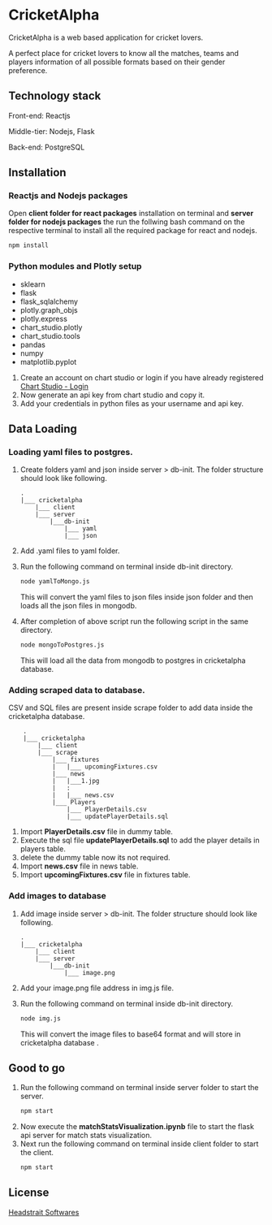 # CricketAlpha

CricketAlpha is a web based application for cricket lovers.

A perfect place for cricket lovers to know all the matches, teams and players information of all possible formats based on their gender preference.

## Technology stack

Front-end: Reactjs

Middle-tier: Nodejs, Flask

Back-end: PostgreSQL

## Installation

### Reactjs and Nodejs packages

Open **client folder for react packages** installation on terminal and **server folder for nodejs packages** the run the follwing bash command on the respective terminal to install all the required package for react and nodejs.

```bash
npm install
```

### Python modules and Plotly setup

- sklearn
- flask
- flask_sqlalchemy
- plotly.graph_objs
- plotly.express
- chart_studio.plotly
- chart_studio.tools
- pandas
- numpy
- matplotlib.pyplot

1. Create an account on chart studio or login if you have already registered [Chart Studio - Login](https://chart-studio.plot.ly/Auth/login/?action=signin#/)
2. Now generate an api key from chart studio and copy it.
3. Add your credentials in python files as your username and api key.

## Data Loading

### Loading yaml files to postgres.

1.  Create folders yaml and json inside server > db-init. The folder structure should look like following.

        .
        |___ cricketalpha
            |___ client
            |___ server
                |___db-init
                    |___ yaml
                    |___ json

2.  Add .yaml files to yaml folder.
3.  Run the following command on terminal inside db-init directory.
    ```bash
    node yamlToMongo.js
    ```
    This will convert the yaml files to json files inside json folder and then loads all the json files in mongodb.
4.  After completion of above script run the following script in the same directory.
    ```bash
    node mongoToPostgres.js
    ```
    This will load all the data from mongodb to postgres in cricketalpha database.

### Adding scraped data to database.

CSV and SQL files are present inside scrape folder to add data inside the cricketalpha database.

        .
        |___ cricketalpha
            |___ client
            |___ scrape
                |___ fixtures
                |   |___ upcomingFixtures.csv
                |___ news
                |   |___1.jpg
                |   :
                |   |___ news.csv
                |___ Players
                    |___ PlayerDetails.csv
                    |___ updatePlayerDetails.sql

1. Import **PlayerDetails.csv** file in dummy table.
2. Execute the sql file **updatePlayerDetails.sql** to add the player details in players table.
3. delete the dummy table now its not required.
4. Import **news.csv** file in news table.
5. Import **upcomingFixtures.csv** file in fixtures table.

### Add images to database

1.  Add image inside server > db-init. The folder structure should look like following.

        .
        |___ cricketalpha
            |___ client
            |___ server
                |___db-init
                    |___ image.png

2.  Add your image.png file address in img.js file.
3.  Run the following command on terminal inside db-init directory.
    ```bash
    node img.js
    ```
    This will convert the image files to base64 format and will store in cricketalpha database .

## Good to go

1. Run the following command on terminal inside server folder to start the server.
   ```bash
   npm start
   ```
2. Now execute the **matchStatsVisualization.ipynb** file to start the flask api server for match stats visualization.
3. Next run the following command on terminal inside client folder to start the client.
   ```bash
   npm start
   ```

## License

[Headstrait Softwares](https://headstrait.com)
